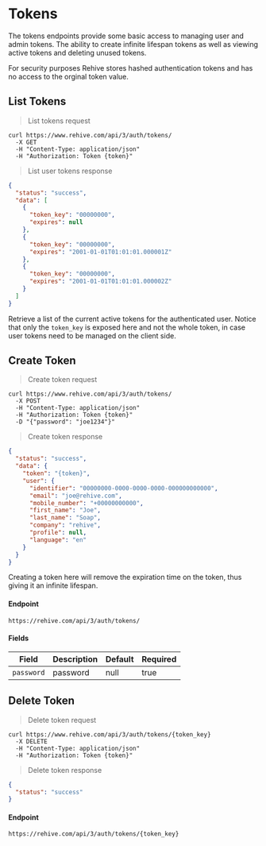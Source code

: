 # Tokens

The tokens endpoints provide some basic access to managing user and admin tokens.
The ability to create infinite lifespan tokens as well as viewing active tokens and 
deleting unused tokens.

<aside class="notice">
    For security purposes Rehive stores hashed authentication tokens and has 
    no access to the orginal token value.
</aside>

## List Tokens

> List tokens request

```shell
curl https://www.rehive.com/api/3/auth/tokens/
  -X GET
  -H "Content-Type: application/json"
  -H "Authorization: Token {token}"
```

> List user tokens response

```json
{
  "status": "success",
  "data": [
    {
      "token_key": "00000000",
      "expires": null
    },
    {
      "token_key": "00000000",
      "expires": "2001-01-01T01:01:01.000001Z"
    },
    {
      "token_key": "00000000",
      "expires": "2001-01-01T01:01:01.000002Z"
    }
  ]
}
```

Retrieve a list of the current active tokens for the authenticated user. 
Notice that only the `token_key` is exposed here and not the whole token, in case
user tokens need to be managed on the client side.

## Create Token

> Create token request

```shell
curl https://www.rehive.com/api/3/auth/tokens/
  -X POST
  -H "Content-Type: application/json"
  -H "Authorization: Token {token}"
  -D "{"password": "joe1234"}"
```

> Create token response

```json
{
  "status": "success",
  "data": {
    "token": "{token}",
    "user": {
      "identifier": "00000000-0000-0000-0000-000000000000",
      "email": "joe@rehive.com",
      "mobile_number": "+00000000000",
      "first_name": "Joe",
      "last_name": "Soap",
      "company": "rehive",
      "profile": null,
      "language": "en"
    }
  }
}
```

Creating a token here will remove the expiration time on the token, thus giving it an infinite lifespan.

#### Endpoint

`https://rehive.com/api/3/auth/tokens/`

#### Fields

Field | Description | Default | Required
--- | --- | --- | ---
`password` | password | null | true

## Delete Token

> Delete token request

```shell
curl https://www.rehive.com/api/3/auth/tokens/{token_key}
  -X DELETE
  -H "Content-Type: application/json"
  -H "Authorization: Token {token}"
```

> Delete token response

```json
{
  "status": "success"
}
```

#### Endpoint

`https://rehive.com/api/3/auth/tokens/{token_key}`

